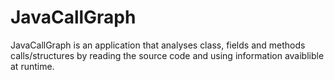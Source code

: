 JavaCallGraph
=============

JavaCallGraph is an application that analyses class, fields and methods calls/structures by reading the source code and using information avaiblible at runtime.
